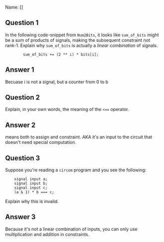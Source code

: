 Name: []

## Question 1

In the following code-snippet from `Num2Bits`, it looks like `sum_of_bits`
might be a sum of products of signals, making the subsequent constraint not
rank-1. Explain why `sum_of_bits` is actually a _linear combination_ of
signals.

```
        sum_of_bits += (2 ** i) * bits[i];
```

## Answer 1

Becuase i is not a signal, but a counter from 0 to b

## Question 2

Explain, in your own words, the meaning of the `<==` operator.

## Answer 2

means both to assign and constraint. AKA it's an input to the circuit that doesn't need special computation.

## Question 3

Suppose you're reading a `circom` program and you see the following:

```
    signal input a;
    signal input b;
    signal input c;
    (a & 1) * b === c;
```

Explain why this is invalid.

## Answer 3

Because it's not a linear combination of inputs, you can only use multiplication and addition in constraints.